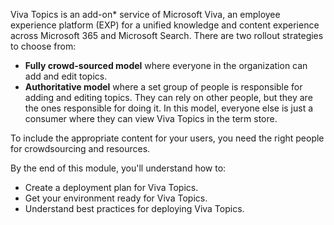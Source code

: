 Viva Topics is an add-on* service of Microsoft Viva, an employee experience platform (EXP) for a unified knowledge and content experience across Microsoft 365 and Microsoft Search. There are two rollout strategies to choose from:  

- **Fully crowd-sourced model** where everyone in the organization can add and edit topics. 
- **Authoritative model** where a set group of people is responsible for adding and editing topics. They can rely on other people, but they are the ones responsible for doing it. In this model, everyone else is just a consumer where they can view Viva Topics in the term store.  

To include the appropriate content for your users, you need the right people for crowdsourcing and resources.  

By the end of this module, you'll understand how to: 

  - Create a deployment plan for Viva Topics.
  - Get your environment ready for Viva Topics.
  - Understand best practices for deploying Viva Topics.
